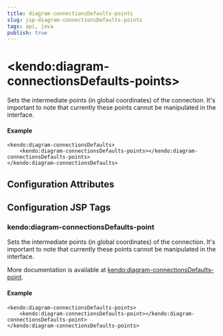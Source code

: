 ```yaml
---
title: diagram-connectionsDefaults-points
slug: jsp-diagram-connectionsDefaults-points
tags: api, java
publish: true
---
```


# \<kendo:diagram-connectionsDefaults-points\>

Sets the intermediate points (in global coordinates) of the connection. It's important to note that currently these points cannot be manipulated in the interface.

#### Example
    <kendo:diagram-connectionsDefaults>
        <kendo:diagram-connectionsDefaults-points></kendo:diagram-connectionsDefaults-points>
    </kendo:diagram-connectionsDefaults>

## Configuration Attributes


##  Configuration JSP Tags

### kendo:diagram-connectionsDefaults-point

Sets the intermediate points (in global coordinates) of the connection. It's important to note that currently these points cannot be manipulated in the interface.

More documentation is available at [kendo:diagram-connectionsDefaults-point](/kendo-ui/api/wrappers/jsp/diagram/connectionsdefaults-point).

#### Example

    <kendo:diagram-connectionsDefaults-points>
        <kendo:diagram-connectionsDefaults-point></kendo:diagram-connectionsDefaults-point>
    </kendo:diagram-connectionsDefaults-points>


